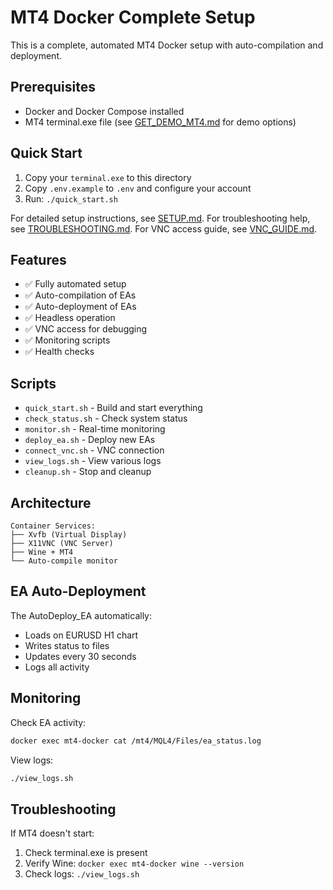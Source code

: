 # MT4 Docker Complete Setup

This is a complete, automated MT4 Docker setup with auto-compilation and deployment.

## Prerequisites

- Docker and Docker Compose installed
- MT4 terminal.exe file (see [GET_DEMO_MT4.md](GET_DEMO_MT4.md) for demo options)

## Quick Start

1. Copy your `terminal.exe` to this directory
2. Copy `.env.example` to `.env` and configure your account
3. Run: `./quick_start.sh`

For detailed setup instructions, see [SETUP.md](SETUP.md).
For troubleshooting help, see [TROUBLESHOOTING.md](TROUBLESHOOTING.md).
For VNC access guide, see [VNC_GUIDE.md](VNC_GUIDE.md).

## Features

- ✅ Fully automated setup
- ✅ Auto-compilation of EAs
- ✅ Auto-deployment of EAs
- ✅ Headless operation
- ✅ VNC access for debugging
- ✅ Monitoring scripts
- ✅ Health checks

## Scripts

- `quick_start.sh` - Build and start everything
- `check_status.sh` - Check system status
- `monitor.sh` - Real-time monitoring
- `deploy_ea.sh` - Deploy new EAs
- `connect_vnc.sh` - VNC connection
- `view_logs.sh` - View various logs
- `cleanup.sh` - Stop and cleanup

## Architecture

```
Container Services:
├── Xvfb (Virtual Display)
├── X11VNC (VNC Server)
├── Wine + MT4
└── Auto-compile monitor
```

## EA Auto-Deployment

The AutoDeploy_EA automatically:
- Loads on EURUSD H1 chart
- Writes status to files
- Updates every 30 seconds
- Logs all activity

## Monitoring

Check EA activity:
```bash
docker exec mt4-docker cat /mt4/MQL4/Files/ea_status.log
```

View logs:
```bash
./view_logs.sh
```

## Troubleshooting

If MT4 doesn't start:
1. Check terminal.exe is present
2. Verify Wine: `docker exec mt4-docker wine --version`
3. Check logs: `./view_logs.sh`
